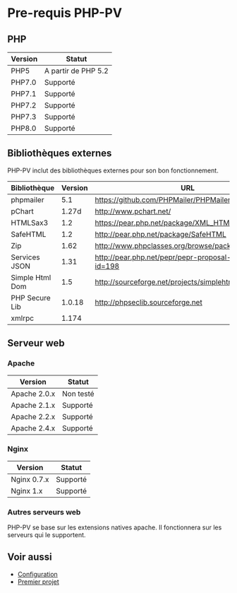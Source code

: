 # Pre-requis PHP-PV

## PHP

Version | Statut
------------ | -------------
PHP5 | A partir de PHP 5.2
PHP7.0 | Supporté
PHP7.1 | Supporté
PHP7.2 | Supporté
PHP7.3 | Supporté
PHP8.0 | Supporté

## Bibliothèques externes

PHP-PV inclut des bibliothèques externes pour son bon fonctionnement.

Bibliothèque | Version | URL
------------ | ------------- | -------------
phpmailer | 5.1 | https://github.com/PHPMailer/PHPMailer
pChart | 1.27d | http://www.pchart.net/
HTMLSax3 | 1.2 | https://pear.php.net/package/XML_HTMLSax3
SafeHTML | 1.2 | http://pear.php.net/package/SafeHTML
Zip | 1.62 | http://www.phpclasses.org/browse/package/2322.html
Services JSON | 1.31 | http://pear.php.net/pepr/pepr-proposal-show.php?id=198
Simple Html Dom | 1.5 | http://sourceforge.net/projects/simplehtmldom/
PHP Secure Lib | 1.0.18 | http://phpseclib.sourceforge.net
xmlrpc | 1.174 | 

## Serveur web

### Apache

Version | Statut
------------ | -------------
Apache 2.0.x | Non testé
Apache 2.1.x | Supporté
Apache 2.2.x | Supporté
Apache 2.4.x | Supporté

### Nginx

Version | Statut
------------ | -------------
Nginx 0.7.x | Supporté
Nginx 1.x | Supporté

### Autres serveurs web

PHP-PV se base sur les extensions natives apache.
Il fonctionnera sur les serveurs qui le supportent.

## Voir aussi

- [Configuration](configuration.md)
- [Premier projet](premierprojet.md)